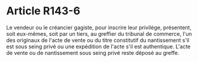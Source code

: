 # Article R143-6

Le vendeur ou le créancier gagiste, pour inscrire leur privilège, présentent, soit eux-mêmes, soit par un tiers, au greffier du tribunal de commerce, l'un des originaux de l'acte de vente ou du titre constitutif du nantissement s'il est sous seing privé ou une expédition de l'acte s'il est authentique. L'acte de vente ou de nantissement sous seing privé reste déposé au greffe.
